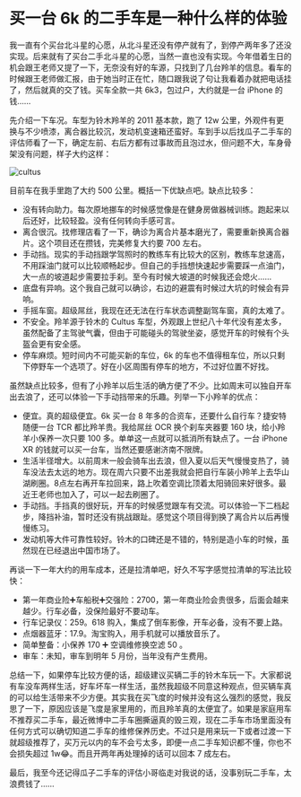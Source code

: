 # 买一台 6k 的二手车是一种什么样的体验

  我一直有个买台北斗星的心愿，从北斗星还没有停产就有了，到停产两年多了还没实现。后来就有了买台二手北斗星的心愿，当然一直也没有实现。今年借着生日的机会跟王老师又提了一下，无奈没有好的车源，只找到了几台羚羊的信息。看车的时候跟王老师做汇报，由于她当时正在忙，随口跟我说了句让我看着办就把电话挂了，然后就真的交了钱。买车全款一共 6k3，包过户，大约就是一台 iPhone 的钱……

  先介绍一下车况。车型为铃木羚羊的 2011 基本款，跑了 12w 公里，外观件有更换与不少喷漆，离合器比较沉，发动机变速箱还蛮好。车到手以后找瓜子二手车的评估师看了一下，确定左前、右后方都有过事故而且泡过水，但问题不大，车身骨架没有问题，样子大约这样：

![cultus](https://i.loli.net/2019/08/13/Wp2rUT5zaYgC3LE.jpg)

  目前车在我手里跑了大约 500 公里。概括一下优缺点吧。缺点比较多：

- 没有转向助力。每次原地挪车的时候感觉像是在健身房做器械训练。跑起来以后还好，比较轻盈。没有任何转向手感可言。
- 离合很沉。找修理店看了一下，确诊为离合片基本磨光了，需要重新换离合器片。这个项目还在攒钱，完美修复大约要 700 左右。
- 手动挡。现实的手动挡跟学驾照时的教练车有比较大的区别，教练车怠速高，不用踩油门就可以比较顺畅起步。但自己的手挡想快速起步需要踩一点油门，大一点的坡道起步需要拉手刹。至今有时候大坡道的时候我还会熄火……
- 底盘有异响。这个我自己就可以确诊，右边的避震有时候过大坑的时候会有异响。
- 手摇车窗。超级屌丝，我现在还无法在行车状态调整副驾车窗，真的太难了。
- 不安全。羚羊源于铃木的 Cultus 车型，外观跟上世纪八十年代没有差太多，虽然配备了主驾驶气囊，但由于可能碰头的驾驶坐姿，感觉开车的时候有个头盔会更有安全感。
- 停车麻烦。短时间内不可能买新的车位，6k 的车也不值得租车位，所以只剩下停野车一个选项了。好在小区周围有停车的地方，不过好位置不好找。

虽然缺点比较多，但有了小羚羊以后生活的确方便了不少。比如周末可以独自开车出去浪了，还可以体验一下手动挡带来的乐趣。列举一下小羚羊的优点：

- 便宜。真的超级便宜。6k 买一台 8 年多的合资车，还要什么自行车？捷安特随便一台 TCR 都比羚羊贵。我给屌丝 OCR 换个刹车夹器要 160 块，给小羚羊小保养一次只要 100 多。单单这一点就可以抵消所有缺点了。一台 iPhone XR 的钱就可以买一台车，当然还要感谢济南不限牌。
- 生活半径增大。以前周末一般会骑车出去浪，但入夏以后天气慢慢变热了，骑车没法去太远的地方。现在周六只要不出差我就会把自行车装小羚羊上去华山湖刷圈。8点左右再开车拉回来，路上吹着空调比顶着太阳骑回来好很多。最近王老师也加入了，可以一起去刷圈了。
- 手动挡。手挡真的很好玩，开车的时候感觉跟车有交流。可以体验一下二档起步，降挡补油，暂时还没有挑战跟趾。感觉这个项目得到换了离合片以后再慢慢练习。
- 发动机等大件可靠性较好。铃木的口碑还是不错的，特别是造小车的时候，虽然现在已经退出中国市场了。

再谈一下一年大约的用车成本，还是拉清单吧，好久不写字感觉拉清单的写法比较快：

- 第一年商业险➕车船税➕交强险：2700，第一年商业险会贵很多，后面会越来越少。行车必备，没保险最好不要动车。
- 行车记录仪：259。618 购入，集成了倒车影像，开车必备，没有不要上路。
- 点烟器蓝牙：17.9。淘宝购入，用手机就可以播放音乐了。
- 简单整备：小保养 170 ➕ 空调维修换空滤 50 。
- 审车：未知，审车到明年 5 月份，当年没有产生费用。

总结一下，如果停车比较方便的话，超级建议买辆二手的铃木车玩一下。大家都说有车没车两样生活，好车坏车一样生活，虽然我超级不同意这种观点，但买辆车真的可以给生活带来不少方便。其实我在买飞度的时候并没有这么强烈的感觉，我反思了一下，原因应该是飞度是家里用的，而且羚羊真的太便宜了。如果是家庭用车不推荐买二手车，最近微博中二手车圈撕逼真的毁三观，现在二手车市场里面没有任何方式可以确切知道二手车的维修保养历史。不过只是用来玩一下或者过渡一下就超级推荐了，买万元以内的车不会亏太多，即便一点二手车知识都不懂，你也不会损失超过 1w😂。而且开两年再处理掉的话可以回本 7 成左右。

最后，我至今还记得瓜子二手车的评估小哥临走对我说的话，没事别玩二手车，太浪费钱了……

